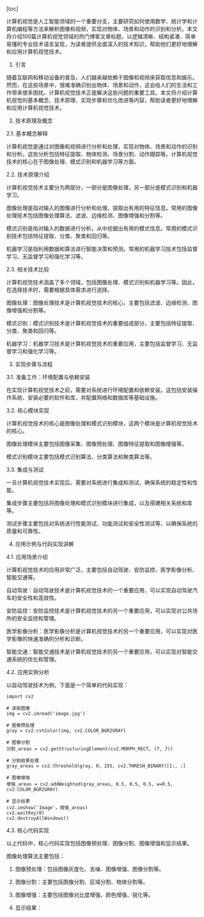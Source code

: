 
[toc]                    
                
                
计算机视觉是人工智能领域的一个重要分支，主要研究如何使用数学、统计学和计算机编程等方法来解析图像和视频，实现对物体、场景和动作的识别和分析。本文将介绍100篇计算机视觉领域的热门博客文章标题，以逻辑清晰、结构紧凑、简单易懂的专业技术语言呈现，为读者提供全面深入的技术知识，帮助他们更好地理解和应用计算机视觉技术。

1. 引言

随着互联网和移动设备的普及，人们越来越依赖于图像和视频来获取信息和娱乐。然而，在这些场景中，很难准确识别出物体、场景和动作，这会给人们的生活和工作带来很多困扰。计算机视觉技术正是解决这些问题的重要工具。本文将介绍计算机视觉的基本概念、技术原理、实现步骤和优化改进等内容，帮助读者更好地理解和应用计算机视觉技术。

2. 技术原理及概念

2.1. 基本概念解释

计算机视觉是通过对图像和视频进行分析和处理，实现对物体、场景和动作的识别和分析。这些分析包括特征提取、物体检测、场景分割、动作跟踪等。计算机视觉技术的核心在于图像处理、模式识别和机器学习等方面。

2.2. 技术原理介绍

计算机视觉技术主要分为两部分，一部分是图像处理，另一部分是模式识别和机器学习。

图像处理是指对输入的图像进行分析和处理，提取出有用的特征信息。常用的图像处理技术包括图像处理算法、滤波、边缘检测、图像增强和分割等。

模式识别是指对输入的数据进行分析，从中挖掘出有用的模式信息。常用的模式识别技术包括特征提取、分类、聚类和回归等。

机器学习是指利用数据和算法进行智能决策和预测。常用的机器学习技术包括监督学习、无监督学习和强化学习等。

2.3. 相关技术比较

计算机视觉技术涵盖了多个领域，包括图像处理、模式识别和机器学习等。因此，在选择技术时，需要根据具体需求进行选择。

图像处理：图像处理技术是计算机视觉技术的核心，主要包括滤波、边缘检测、图像增强和分割等。

模式识别：模式识别技术是计算机视觉技术的重要组成部分，主要包括特征提取、分类、聚类和回归等。

机器学习：机器学习技术是计算机视觉技术的重要应用，主要包括监督学习、无监督学习和强化学习等。

3. 实现步骤与流程

3.1. 准备工作：环境配置与依赖安装

在实现计算机视觉技术之前，需要对系统进行环境配置和依赖安装。这包括安装操作系统、安装必要的软件和库，并配置网络和数据库等基础设施。

3.2. 核心模块实现

计算机视觉技术的核心是图像处理和模式识别模块，这两个模块是计算机视觉技术的核心。

图像处理模块主要包括图像采集、图像预处理、图像特征提取和图像增强等。

模式识别模块主要包括模式识别算法、分类算法和聚类算法等。

3.3. 集成与测试

一旦计算机视觉技术实现后，需要对系统进行集成和测试，确保系统的稳定性和性能。

集成步骤主要包括将图像处理和模式识别模块进行集成，以及搭建相关系统和库等。

测试步骤主要包括对系统进行性能测试、功能测试和安全性测试等，以确保系统的质量和可靠性。

4. 应用示例与代码实现讲解

4.1. 应用场景介绍

计算机视觉技术的应用非常广泛，主要包括自动驾驶、安防监控、医学影像分析、智能交通等。

自动驾驶：自动驾驶技术是计算机视觉技术的一个重要应用，可以实现自动驾驶汽车的安全性和高效性。

安防监控：安防监控技术是计算机视觉技术的另一个重要应用，可以实现对公共场所的安全监控和管理。

医学影像分析：医学影像分析是计算机视觉技术的另一个重要应用，可以实现对医学影像的快速准确的分析和诊断。

智能交通：智能交通技术是计算机视觉技术的另一个重要应用，可以实现对智能交通系统的优化和管理。

4.2. 应用实例分析

以自动驾驶技术为例，下面是一个简单的代码实现：

```
import cv2

# 读取图像
img = cv2.imread('image.jpg')

# 图像预处理
gray = cv2.cvtColor(img, cv2.COLOR_BGR2GRAY)

# 图像分割
分割_areas = cv2.getStructuringElement(cv2.MORPH_RECT, (7, 7))

# 分割结果处理
gray_areas = cv2.threshold(gray, 0, 255, cv2.THRESH_BINARY)[1:, :]

# 图像增强
增强_areas = cv2.addWeighted(gray_areas, 0.5, 0.5, 0.5, w=0.5, cv2.COLOR_BGR2GRAY)

# 显示结果
cv2.imshow('Image'，增强_areas)
cv2.waitKey(0)
cv2.destroyAllWindows()
```

4.3. 核心代码实现

以上代码中，核心代码实现包括图像预处理、图像分割、图像增强和显示结果。

图像处理算法主要包括：

1. 图像预处理：包括图像灰度化、去噪、图像增强、图像分割等。

2. 图像分割：主要包括图像分割、区域分割、物体分割等。

3. 图像增强：主要包括图像对比度增强、颜色增强、锐化等。

4. 显示结果：

